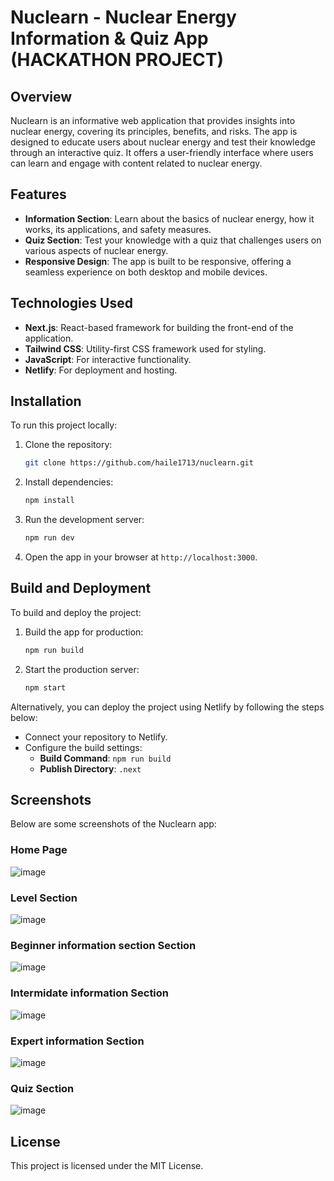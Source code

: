 
# Nuclearn - Nuclear Energy Information & Quiz App (HACKATHON PROJECT)

## Overview

Nuclearn is an informative web application that provides insights into nuclear energy, covering its principles, benefits, and risks. The app is designed to educate users about nuclear energy and test their knowledge through an interactive quiz. It offers a user-friendly interface where users can learn and engage with content related to nuclear energy.

## Features

- **Information Section**: Learn about the basics of nuclear energy, how it works, its applications, and safety measures.
- **Quiz Section**: Test your knowledge with a quiz that challenges users on various aspects of nuclear energy.
- **Responsive Design**: The app is built to be responsive, offering a seamless experience on both desktop and mobile devices.

## Technologies Used

- **Next.js**: React-based framework for building the front-end of the application.
- **Tailwind CSS**: Utility-first CSS framework used for styling.
- **JavaScript**: For interactive functionality.
- **Netlify**: For deployment and hosting.

## Installation

To run this project locally:

1. Clone the repository:
   ```bash
   git clone https://github.com/haile1713/nuclearn.git
   ```

2. Install dependencies:
   ```bash
   npm install
   ```

3. Run the development server:
   ```bash
   npm run dev
   ```

4. Open the app in your browser at `http://localhost:3000`.

## Build and Deployment

To build and deploy the project:

1. Build the app for production:
   ```bash
   npm run build
   ```

2. Start the production server:
   ```bash
   npm start
   ```

Alternatively, you can deploy the project using Netlify by following the steps below:

- Connect your repository to Netlify.
- Configure the build settings:
  - **Build Command**: `npm run build`
  - **Publish Directory**: `.next`

## Screenshots

Below are some screenshots of the Nuclearn app:

### Home Page
![image](https://github.com/user-attachments/assets/48202b4f-5702-4404-a176-e829e281e513)


### Level Section
![image](https://github.com/user-attachments/assets/1ce8223c-e1ab-40d0-89e1-d0a79aefab26)
### Beginner information section Section
![image](https://github.com/user-attachments/assets/5f6cea8a-7c68-4ce6-96cb-c4569ef7bafa)
### Intermidate information Section
![image](https://github.com/user-attachments/assets/07ac0be2-3b43-4163-b7bb-ba9f728b2c1a)
### Expert information Section
![image](https://github.com/user-attachments/assets/45e005b6-8e1a-4e2b-afe1-774e280a85c0)
### Quiz Section
![image](https://github.com/user-attachments/assets/beb46719-73d6-4604-893c-b1b5c5508c3b)



## License

This project is licensed under the MIT License.

